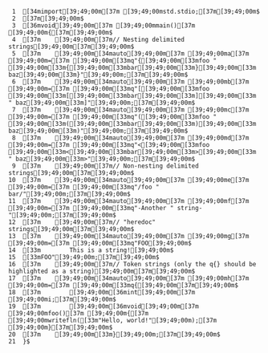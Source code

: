      1	[34mimport[39;49;00m[37m [39;49;00mstd.stdio;[37m[39;49;00m$
     2	[37m[39;49;00m$
     3	[36mvoid[39;49;00m[37m [39;49;00mmain()[37m [39;49;00m{[37m[39;49;00m$
     4	[37m    [39;49;00m[37m// Nesting delimited strings[39;49;00m[37m[39;49;00m$
     5	[37m    [39;49;00m[34mauto[39;49;00m[37m [39;49;00ma[37m [39;49;00m=[37m [39;49;00m[33mq"{[39;49;00m[33mfoo " [39;49;00m[33m{[39;49;00m[33mbar[39;49;00m[33m}[39;49;00m[33m baz[39;49;00m[33m}"[39;49;00m;[37m[39;49;00m$
     6	[37m    [39;49;00m[34mauto[39;49;00m[37m [39;49;00mb[37m [39;49;00m=[37m [39;49;00m[33mq"[[39;49;00m[33mfoo [39;49;00m[33m[[39;49;00m[33mbar[39;49;00m[33m][39;49;00m[33m " baz[39;49;00m[33m]"[39;49;00m;[37m[39;49;00m$
     7	[37m    [39;49;00m[34mauto[39;49;00m[37m [39;49;00mc[37m [39;49;00m=[37m [39;49;00m[33mq"([39;49;00m[33mfoo " [39;49;00m[33m([39;49;00m[33mbar[39;49;00m[33m)[39;49;00m[33m baz[39;49;00m[33m)"[39;49;00m;[37m[39;49;00m$
     8	[37m    [39;49;00m[34mauto[39;49;00m[37m [39;49;00md[37m [39;49;00m=[37m [39;49;00m[33mq"<[39;49;00m[33mfoo [39;49;00m[33m<[39;49;00m[33mbar[39;49;00m[33m>[39;49;00m[33m " baz[39;49;00m[33m>"[39;49;00m;[37m[39;49;00m$
     9	[37m    [39;49;00m[37m// Non-nesting delimited strings[39;49;00m[37m[39;49;00m$
    10	[37m    [39;49;00m[34mauto[39;49;00m[37m [39;49;00me[37m [39;49;00m=[37m [39;49;00m[33mq"/foo " bar/"[39;49;00m;[37m[39;49;00m$
    11	[37m    [39;49;00m[34mauto[39;49;00m[37m [39;49;00mf[37m [39;49;00m=[37m [39;49;00m[33mq"-Another " string-"[39;49;00m;[37m[39;49;00m$
    12	[37m    [39;49;00m[37m// "heredoc" strings[39;49;00m[37m[39;49;00m$
    13	[37m    [39;49;00m[34mauto[39;49;00m[37m [39;49;00mg[37m [39;49;00m=[37m [39;49;00m[33mq"FOO[39;49;00m$
    14	[33m        This is a string![39;49;00m$
    15	[33mFOO"[39;49;00m;[37m[39;49;00m$
    16	[37m    [39;49;00m[37m// Token strings (only the q{} should be highlighted as a string)[39;49;00m[37m[39;49;00m$
    17	[37m    [39;49;00m[34mauto[39;49;00m[37m [39;49;00mh[37m [39;49;00m=[37m [39;49;00m[33mq{[39;49;00m[37m[39;49;00m$
    18	[37m        [39;49;00m[36mint[39;49;00m[37m [39;49;00mi;[37m[39;49;00m$
    19	[37m        [39;49;00m[36mvoid[39;49;00m[37m [39;49;00mfoo()[37m [39;49;00m{[37m [39;49;00mwritefln([33m"Hello, world!"[39;49;00m);[37m [39;49;00m}[37m[39;49;00m$
    20	[37m    [39;49;00m[33m}[39;49;00m;[37m[39;49;00m$
    21	}$
